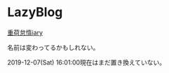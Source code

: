 # LazyBlog

[重荷怠惰iary](https://londone.net)

名前は変わってるかもしれない。

2019-12-07(Sat) 16:01:00現在はまだ置き換えていない。
